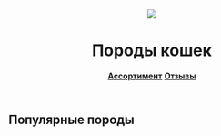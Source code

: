 <html>
    <link rel="stylesheet" href="style.css"/>
    <header> 
    <img src="https://klev.club/uploads/posts/2023-10/1697442836_klev-club-p-trafareti-koshechka-s-uzorami-10.png">
 <h1>Породы кошек</h1>
 <a  class="q" href="https://4lapy.ru/?ysclid=lvtdhrdptv319206465"><b>Ассортимент</b></a>
 <a class="r" href=""><b>Отзывы</b></a>
</header>
<main>
<h2>Популярные породы</h2>


</main>
<footer>

</footer>
</html>
